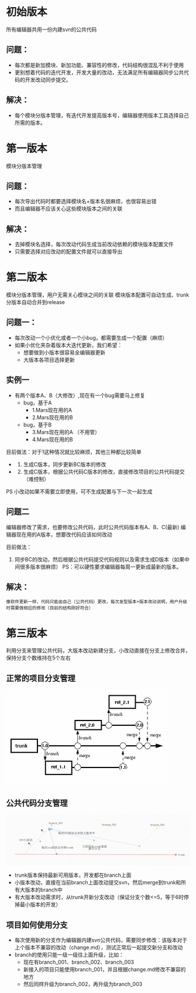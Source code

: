 # 初始版本
所有编辑器共用一份内建svn的公共代码
## 问题：
- 每次都是新加模块、新加功能、兼容性的修改，代码结构很混乱不利于使用
- 更别想着代码的迭代开发，开发大量的改动，无法满足所有编辑器同步公共代码的开发改动同步提交。
## 解决：
- 每个模块分版本管理，有迭代开发提高版本号，编辑器使用版本工具选择自己所需的版本。


# 第一版本
模块分版本管理
## 问题：
- 每次导出代码时都要选择模块名+版本名很麻烦，也很容易出错
- 而且编辑器不应该关心这些模块版本之间的关联
## 解决：
- 去掉模块名选择，每次改动代码生成当前改动依赖的模块版本配置文件
- 只需要选择对应改动的配置文件就可以直接导出


# 第二版本
模块分版本管理，用户无需关心模块之间的关联
模块版本配置可自动生成、trunk分版本自动合并到release
## 问题一：
- 每次改动一个小优化或者一个小bug，都需要生成一个配置（麻烦）
- 如果小优化夹杂着版本大迭代更新，我们希望：
	- 想要做到小版本很容易全编辑器更新
	- 大版本各项目选择更新

## 实例一
- 有两个版本A、B（大修改）,现在有一个bug需要马上修复
	- bug，基于A
		- 1.Mars现在用的A
		- 2.Mars现在用的B
	- bug，基于B
		- 3.Mars现在用的A （不用管）
		- 4.Mars现在用的B

目前做法：对于1这种情况就比较麻烦，其他三种都比较简单
- 1. 生成C版本，同步更新BC版本的修改
- 2. 生成C版本，根据公共代码C版本的修改，直接修改项目的公共代码提交（难控制）

PS 小改动如果不需要立即使用，可不生成配置与下一次一起生成

## 问题二
编辑器修改了需求，也要修改公共代码，此时公共代码版本有A、B、C(最新)
编辑器现在用的A版本，想要改代码应该如何改动

目前做法：
1. 同步BC的改动，然后根据公共代码提交代码规则以及需求生成D版本（如果中间很多版本很麻烦）
PS：可以硬性要求编辑器每周一更新成最新的版本。

## 解决：
	像软件更新一样，代码只能由自己（公共代码）更改，每次发型版本+版本改动说明，用户升级时需要做相应的修改（目前的结构刚好符合）

# 第三版本

利用分支来管理公共代码，大版本改动新建分支，小改动直接在分支上修改合并，保持分支个数维持在5个左右

## 正常的项目分支管理
![](screenshot/20160630212749408.jpg)

## 公共代码分支管理
![](screenshot/2018-03-28-16-22-05.png)

- trunk版本保持最新可用版本，开发都在branch上面
- 小版本改动，直接在当前branch上面改动提交svn，然后merge到trunk和所有大版本的branch中
- 有大版本改动需求时，从trunk开新分支改动（保证分支个数<=5，等于6时停掉最小版本的开发）

## 项目如何使用分支
- 每次使用新的分支作为编辑器内建svn公共代码，需要同步修改：该版本对于上个版本不兼容的改动（change.md），测试正常后一起提交新分支和改动
- branch的使用只能一级一级往上面升级，比如：
    - 现在有branch_001、branch_002、branch_003
    - 新接入的项目只能使用branch_001，并且根据change.md修改不兼容的地方
    - 然后同样升级为branch_002，再升级为branch_003

